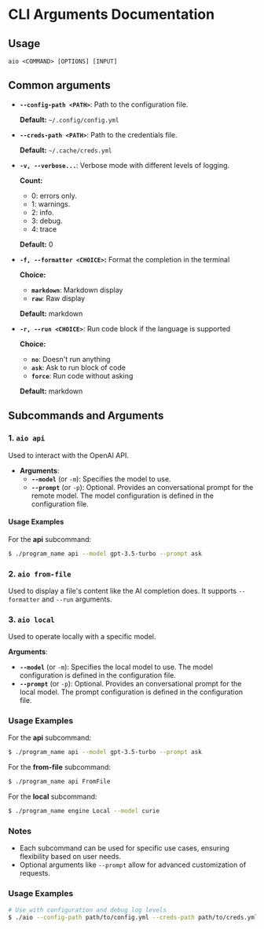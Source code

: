 # CLI Arguments Documentation

## Usage

`aio <COMMAND> [OPTIONS] [INPUT] `

## Common arguments
- **`--config-path <PATH>`**: Path to the configuration file.
  
  **Default:** `~/.config/config.yml`

- **`--creds-path <PATH>`**: Path to the credentials file.
  
  **Default:** `~/.cache/creds.yml`

- **`-v, --verbose...`**: Verbose mode with different levels of logging.
  
  **Count:** 
    - 0: errors only.
    - 1: warnings.
    - 2: info.
    - 3: debug.
    - 4: trace
  
  **Default:** 0

- **`-f, --formatter <CHOICE>`:** Format the completion in the terminal
  
  **Choice:**
    - **`markdown`**: Markdown display
    - **`raw`**: Raw display
  
  **Default:** markdown

- **`-r, --run <CHOICE>`**: Run code block if the language is supported
  
  **Choice:**
    - **`no`**: Doesn't run anything
    - **`ask`**: Ask to run block of code
    - **`force`**: Run code without asking
  
  **Default:** markdown

## Subcommands and Arguments

### 1. `aio api`

Used to interact with the OpenAI API.

- **Arguments**:
  - **`--model`** (or `-m`): Specifies the model to use.
  - **`--prompt`** (or `-p`): Optional. Provides an conversational prompt for the remote model. The model configuration is defined in the configuration file.

#### Usage Examples

For the **api** subcommand:
```bash
$ ./program_name api --model gpt-3.5-turbo --prompt ask
```

### 2. `aio from-file`

Used to display a file's content like the AI completion does. It supports `--formatter` and `--run` arguments.

### 3. `aio local`

Used to operate locally with a specific model.

**Arguments**:
  - **`--model`** (or `-m`): Specifies the local model to use. The model configuration is defined in the configuration file.
  - **`--prompt`** (or `-p`): Optional. Provides an conversational prompt for the local model. The prompt configuration is defined in the configuration file.

### Usage Examples

For the **api** subcommand:
```bash
$ ./program_name api --model gpt-3.5-turbo --prompt ask
```

For the **from-file** subcommand:
```bash
$ ./program_name api FromFile
```

For the **local** subcommand:
```bash
$ ./program_name engine Local --model curie
```

### Notes
- Each subcommand can be used for specific use cases, ensuring flexibility based on user needs.
- Optional arguments like `--prompt` allow for advanced customization of requests.

### Usage Examples
```bash
# Use with configuration and debug log levels
$ ./aio --config-path path/to/config.yml --creds-path path/to/creds.yml -vvv ...
```